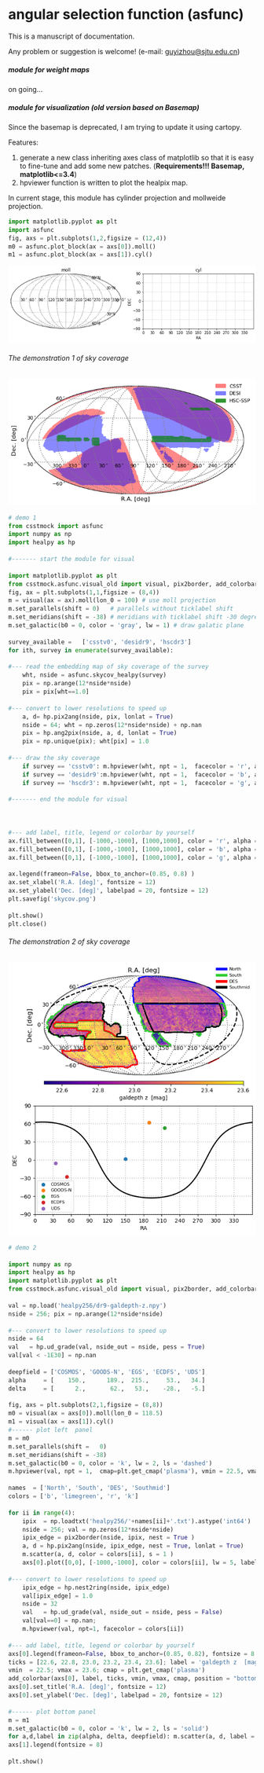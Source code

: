 # angular selection function (asfunc)

This is a manuscript of documentation. 

Any problem or suggestion is welcome!  (e-mail: guyizhou@sjtu.edu.cn)

##### module for weight maps 

on going...

##### module for visualization (old version based on Basemap)

Since the basemap is deprecated, I am trying to update it using cartopy.  

Features: 
1. generate a new class inheriting axes class of matplotlib so that it is easy to fine-tune and add some new patches. (**Requirements!!! Basemap, matplotlib<=3.4**)
2. hpviewer function is written to plot the healpix map. 


In current stage, this module has cylinder projection and mollweide projection. 

``` python 
import matplotlib.pyplot as plt 
import asfunc 
fig, axs = plt.subplots(1,2,figsize = (12,4))
m0 = asfunc.plot_block(ax = axs[0]).moll()
m1 = asfunc.plot_block(ax = axs[1]).cyl()
```
![asfunc_old-twoproj.png](asfunc_old-twoproj.png)


###### The demonstration 1 of sky coverage

![skycov-demo1.png](skycov-demo1.png)

``` python 
# demo 1
from csstmock import asfunc 
import numpy as np 
import healpy as hp 

#------- start the module for visual 

import matplotlib.pyplot as plt 
from csstmock.asfunc.visual_old import visual, pix2border, add_colorbar
fig, ax = plt.subplots(1,1,figsize = (8,4))
m = visual(ax = ax).moll(lon_0 = 100) # use moll projection 
m.set_parallels(shift = 0)   # parallels without ticklabel shift
m.set_meridians(shift = -38) # meridians with ticklabel shift -30 degree
m.set_galactic(b0 = 0, color = 'gray', lw = 1) # draw galatic plane 

survey_available =   ['csstv0', 'desidr9', 'hscdr3']
for ith, survey in enumerate(survey_available): 

#--- read the embedding map of sky coverage of the survey
    wht, nside = asfunc.skycov_healpy(survey)
    pix = np.arange(12*nside*nside) 
    pix = pix[wht==1.0]

#--- convert to lower resolutions to speed up 
    a, d= hp.pix2ang(nside, pix, lonlat = True) 
    nside = 64; wht = np.zeros(12*nside*nside) + np.nan 
    pix = hp.ang2pix(nside, a, d, lonlat = True) 
    pix = np.unique(pix); wht[pix] = 1.0 

#--- draw the sky coverage 
    if survey == 'csstv0': m.hpviewer(wht, npt = 1,  facecolor = 'r', alpha = 0.5) #, edgecolor = 'None') 
    if survey == 'desidr9':m.hpviewer(wht, npt = 1,  facecolor = 'b', alpha = 0.5) #, edgecolor = 'None') 
    if survey == 'hscdr3': m.hpviewer(wht, npt = 1,  facecolor = 'g', alpha = 0.8) #, edgecolor = 'None') 

#------- end the module for visual 



#--- add label, title, legend or colorbar by yourself 
ax.fill_between([0,1], [-1000,-1000], [1000,1000], color = 'r', alpha = 0.5, label = 'CSST' )
ax.fill_between([0,1], [-1000,-1000], [1000,1000], color = 'b', alpha = 0.5, label = 'DESI' )
ax.fill_between([0,1], [-1000,-1000], [1000,1000], color = 'g', alpha = 0.8, label = 'HSC-SSP' )

ax.legend(frameon=False, bbox_to_anchor=(0.85, 0.8) ) 
ax.set_xlabel('R.A. [deg]', fontsize = 12)
ax.set_ylabel('Dec. [deg]', labelpad = 20, fontsize = 12)
plt.savefig('skycov.png')

plt.show()
plt.close() 
``` 


###### The demonstration 2 of sky coverage

![skycov-demo2.png](skycov-demo2.png)

``` python 
# demo 2 

import numpy as np 
import healpy as hp 
import matplotlib.pyplot as plt 
from csstmock.asfunc.visual_old import visual, pix2border, add_colorbar

val = np.load('healpy256/dr9-galdepth-z.npy') 
nside = 256; pix = np.arange(12*nside*nside)

#--- convert to lower resolutions to speed up 
nside = 64 
val   = hp.ud_grade(val, nside_out = nside, pess = True) 
val[val < -1E30] = np.nan 

deepfield = ['COSMOS', 'GOODS-N', 'EGS', 'ECDFS', 'UDS']
alpha     = [    150.,      189.,  215.,     53.,   34.]
delta     = [      2.,       62.,   53.,    -28.,   -5.]

fig, axs = plt.subplots(2,1,figsize = (8,8))
m0 = visual(ax = axs[0]).moll(lon_0 = 118.5)
m1 = visual(ax = axs[1]).cyl()
#------ plot left  panel 
m = m0 
m.set_parallels(shift =   0)
m.set_meridians(shift = -38)
m.set_galactic(b0 = 0, color = 'k', lw = 2, ls = 'dashed')
m.hpviewer(val, npt = 1,  cmap=plt.get_cmap('plasma'), vmin = 22.5, vmax = 23.6)

names  = ['North', 'South', 'DES', 'Southmid']
colors = ['b', 'limegreen', 'r', 'k']

for ii in range(4): 
    ipix  = np.loadtxt('healpy256/'+names[ii]+'.txt').astype('int64')
    nside = 256; val = np.zeros(12*nside*nside)
    ipix_edge = pix2border(nside, ipix, nest = True )
    a, d = hp.pix2ang(nside, ipix_edge, nest = True, lonlat = True)
    m.scatter(a, d, color = colors[ii], s = 1 ) 
    axs[0].plot([0,0], [-1000,-1000], color = colors[ii], lw = 5, label = names[ii] )
    
#--- convert to lower resolutions to speed up 
    ipix_edge = hp.nest2ring(nside, ipix_edge)
    val[ipix_edge] = 1.0
    nside = 32  
    val   = hp.ud_grade(val, nside_out = nside, pess = False) 
    val[val==0] = np.nan; 
    m.hpviewer(val, npt=1, facecolor = colors[ii]) 

#--- add label, title, legend or colorbar by yourself 
axs[0].legend(frameon=False, bbox_to_anchor=(0.85, 0.82), fontsize = 8 ) 
ticks = [22.6, 22.8, 23.0, 23.2, 23.4, 23.6]; label = 'galdepth z  [mag]'
vmin  = 22.5; vmax = 23.6; cmap = plt.get_cmap('plasma')
add_colorbar(axs[0], label, ticks, vmin, vmax, cmap, position = "bottom")
axs[0].set_title('R.A. [deg]', fontsize = 12)
axs[0].set_ylabel('Dec. [deg]', labelpad = 20, fontsize = 12)

#------ plot bottom panel 
m = m1
m.set_galactic(b0 = 0, color = 'k', lw = 2, ls = 'solid')
for a,d,label in zip(alpha, delta, deepfield): m.scatter(a, d, label = label)
axs[1].legend(fontsize = 8) 

plt.show() 
``` 

